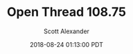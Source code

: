 ---
layout: podcast
title: "Open Thread 108.75"
author: Scott Alexander
description: https://slatestarcodex.com/2018/08/24/open-thread-107-75-2/
date: 2018-08-24 01:13:00 PDT
length: 77670
duration: 19
guid: open-thread-107-75-2
---